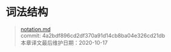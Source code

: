 # 词法结构

>[notation.md](https://github.com/rust-lang/reference/blob/master/src/lexical-structure.md)\
>commit: 4a2bdf896cd2df370a91d14cb8ba04e326cd21db \
>本章译文最后维护日期：2020-10-17

<!-- 2020-11-7-->
<!-- checked -->